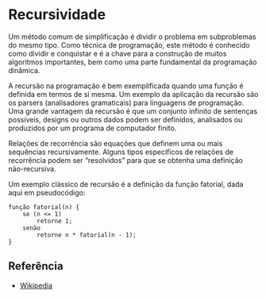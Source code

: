# Recursividade

Um método comum de simplificação é dividir o problema em subproblemas do mesmo tipo. Como técnica de programação, este método é conhecido como dividir e conquistar e é a chave para a construção de muitos algoritmos importantes, bem como uma parte fundamental da programação dinâmica.

A recursão na programação é bem exemplificada quando uma função é definida em termos de si mesma. Um exemplo da aplicação da recursão são os parsers (analisadores gramaticais) para linguagens de programação. Uma grande vantagem da recursão é que um conjunto infinito de sentenças possíveis, designs ou outros dados podem ser definidos, analisados ou produzidos por um programa de computador finito.

Relações de recorrência são equações que definem uma ou mais sequências recursivamente. Alguns tipos específicos de relações de recorrência podem ser “resolvidos” para que se obtenha uma definição não-recursiva.

Um exemplo clássico de recursão é a definição da função fatorial, dada aqui em pseudocódigo:

```
função fatorial(n) {
    se (n <= 1)
        retorne 1;
    senão
        retorne n * fatorial(n - 1);
}
```

## Referência

- [Wikipedia](https://en.wikipedia.org/wiki/Recursion#In_computer_science)